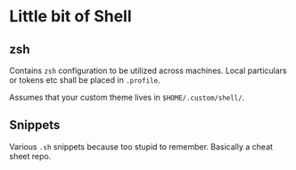 # Little bit of Shell

## zsh
Contains `zsh` configuration to be utilized across machines. Local particulars or tokens etc shall be placed in `.profile`.

Assumes that your custom theme lives in `$HOME/.custom/shell/`.

## Snippets
Various `.sh` snippets because too stupid to remember. Basically a cheat sheet repo.
